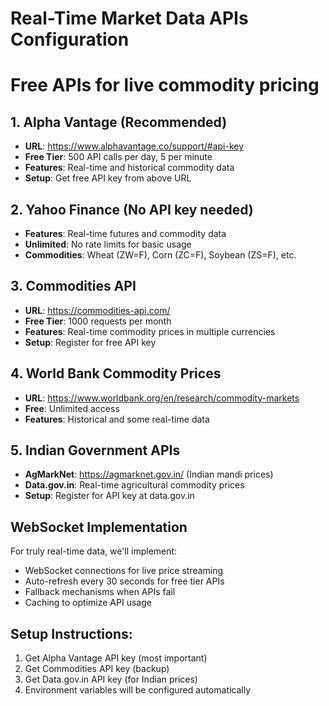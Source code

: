 # Real-Time Market Data APIs Configuration
# Free APIs for live commodity pricing

## 1. Alpha Vantage (Recommended)
- **URL**: https://www.alphavantage.co/support/#api-key
- **Free Tier**: 500 API calls per day, 5 per minute
- **Features**: Real-time and historical commodity data
- **Setup**: Get free API key from above URL

## 2. Yahoo Finance (No API key needed)
- **Features**: Real-time futures and commodity data
- **Unlimited**: No rate limits for basic usage
- **Commodities**: Wheat (ZW=F), Corn (ZC=F), Soybean (ZS=F), etc.

## 3. Commodities API
- **URL**: https://commodities-api.com/
- **Free Tier**: 1000 requests per month
- **Features**: Real-time commodity prices in multiple currencies
- **Setup**: Register for free API key

## 4. World Bank Commodity Prices
- **URL**: https://www.worldbank.org/en/research/commodity-markets
- **Free**: Unlimited access
- **Features**: Historical and some real-time data

## 5. Indian Government APIs
- **AgMarkNet**: https://agmarknet.gov.in/ (Indian mandi prices)
- **Data.gov.in**: Real-time agricultural commodity prices
- **Setup**: Register for API key at data.gov.in

## WebSocket Implementation
For truly real-time data, we'll implement:
- WebSocket connections for live price streaming
- Auto-refresh every 30 seconds for free tier APIs
- Fallback mechanisms when APIs fail
- Caching to optimize API usage

## Setup Instructions:
1. Get Alpha Vantage API key (most important)
2. Get Commodities API key (backup)
3. Get Data.gov.in API key (for Indian prices)
4. Environment variables will be configured automatically